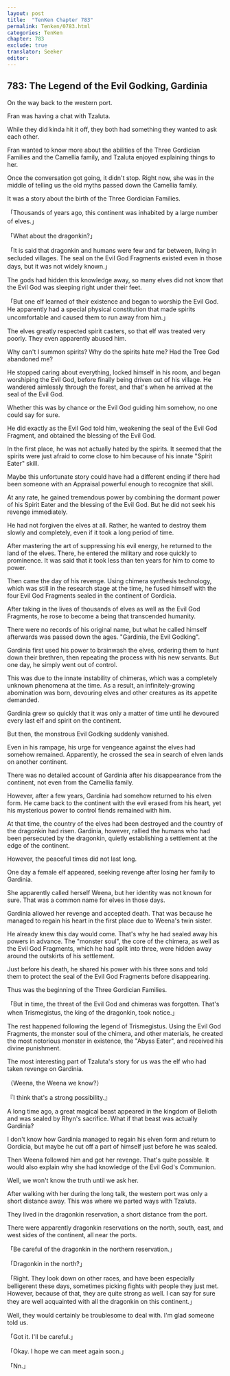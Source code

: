 ```yaml
---
layout: post
title:  "TenKen Chapter 783"
permalink: Tenken/0783.html
categories: TenKen
chapter: 783
exclude: true
translator: Seeker
editor: 
---
```

<h2>783: The Legend of the Evil Godking, Gardinia</h2>

On the way back to the western port.

Fran was having a chat with Tzaluta.

While they did kinda hit it off, they both had something they wanted to ask each other.

Fran wanted to know more about the abilities of the Three Gordician Families and the Camellia family, and Tzaluta enjoyed explaining things to her.

Once the conversation got going, it didn't stop. Right now, she was in the middle of telling us the old myths passed down the Camellia family.

It was a story about the birth of the Three Gordician Families.

「Thousands of years ago, this continent was inhabited by a large number of elves.」

「What about the dragonkin?」

「It is said that dragonkin and humans were few and far between, living in secluded villages. The seal on the Evil God Fragments existed even in those days, but it was not widely known.」

The gods had hidden this knowledge away, so many elves did not know that the Evil God was sleeping right under their feet.

「But one elf learned of their existence and began to worship the Evil God. He apparently had a special physical constitution that made spirits uncomfortable and caused them to run away from him.」

The elves greatly respected spirit casters, so that elf was treated very poorly. They even apparently abused him.

Why can't I summon spirits? Why do the spirits hate me? Had the Tree God abandoned me?

He stopped caring about everything, locked himself in his room, and began worshiping the Evil God, before finally being driven out of his village. He wandered aimlessly through the forest, and that's when he arrived at the seal of the Evil God.

Whether this was by chance or the Evil God guiding him somehow, no one could say for sure.

He did exactly as the Evil God told him, weakening the seal of the Evil God Fragment, and obtained the blessing of the Evil God.

In the first place, he was not actually hated by the spirits. It seemed that the spirits were just afraid to come close to him because of his innate "Spirit Eater" skill.

Maybe this unfortunate story could have had a different ending if there had been someone with an Appraisal powerful enough to recognize that skill.

At any rate, he gained tremendous power by combining the dormant power of his Spirit Eater and the blessing of the Evil God. But he did not seek his revenge immediately.

He had not forgiven the elves at all. Rather, he wanted to destroy them slowly and completely, even if it took a long period of time.

After mastering the art of suppressing his evil energy, he returned to the land of the elves. There, he entered the military and rose quickly to prominence. It was said that it took less than ten years for him to come to power.

Then came the day of his revenge. Using chimera synthesis technology, which was still in the research stage at the time, he fused himself with the four Evil God Fragments sealed in the continent of Gordicia.

After taking in the lives of thousands of elves as well as the Evil God Fragments, he rose to become a being that transcended humanity.

There were no records of his original name, but what he called himself afterwards was passed down the ages. "Gardinia, the Evil Godking".

Gardinia first used his power to brainwash the elves, ordering them to hunt down their brethren, then repeating the process with his new servants. But one day, he simply went out of control.

This was due to the innate instability of chimeras, which was a completely unknown phenomena at the time. As a result, an infinitely-growing abomination was born, devouring elves and other creatures as its appetite demanded.

Gardinia grew so quickly that it was only a matter of time until he devoured every last elf and spirit on the continent.

But then, the monstrous Evil Godking suddenly vanished.

Even in his rampage, his urge for vengeance against the elves had somehow remained. Apparently, he crossed the sea in search of elven lands on another continent.

There was no detailed account of Gardinia after his disappearance from the continent, not even from the Camellia family.

However, after a few years, Gardinia had somehow returned to his elven form. He came back to the continent with the evil erased from his heart, yet his mysterious power to control fiends remained with him.

At that time, the country of the elves had been destroyed and the country of the dragonkin had risen. Gardinia, however, rallied the humans who had been persecuted by the dragonkin, quietly establishing a settlement at the edge of the continent.

However, the peaceful times did not last long.

One day a female elf appeared, seeking revenge after losing her family to Gardinia.

She apparently called herself Weena, but her identity was not known for sure. That was a common name for elves in those days.

Gardinia allowed her revenge and accepted death. That was because he managed to regain his heart in the first place due to Weena's twin sister.

He already knew this day would come. That's why he had sealed away his powers in advance. The "monster soul", the core of the chimera, as well as the Evil God Fragments, which he had split into three, were hidden away around the outskirts of his settlement.

Just before his death, he shared his power with his three sons and told them to protect the seal of the Evil God Fragments before disappearing.

Thus was the beginning of the Three Gordician Families.

「But in time, the threat of the Evil God and chimeras was forgotten. That's when Trismegistus, the king of the dragonkin, took notice.」

The rest happened following the legend of Trismegistus. Using the Evil God Fragments, the monster soul of the chimera, and other materials, he created the most notorious monster in existence, the "Abyss Eater", and received his divine punishment.

The most interesting part of Tzaluta's story for us was the elf who had taken revenge on Gardinia.

（Weena, the Weena we know?）

『I think that's a strong possibility.』

A long time ago, a great magical beast appeared in the kingdom of Belioth and was sealed by Rhyn's sacrifice. What if that beast was actually Gardinia?

I don't know how Gardinia managed to regain his elven form and return to Gordicia, but maybe he cut off a part of himself just before he was sealed.

Then Weena followed him and got her revenge. That's quite possible. It would also explain why she had knowledge of the Evil God's Communion.

Well, we won't know the truth until we ask her.

After walking with her during the long talk, the western port was only a short distance away. This was where we parted ways with Tzaluta.

They lived in the dragonkin reservation, a short distance from the port.

There were apparently dragonkin reservations on the north, south, east, and west sides of the continent, all near the ports.

「Be careful of the dragonkin in the northern reservation.」

「Dragonkin in the north?」

「Right. They look down on other races, and have been especially belligerent these days, sometimes picking fights with people they just met. However, because of that, they are quite strong as well. I can say for sure they are well acquainted with all the dragonkin on this continent.」

Well, they would certainly be troublesome to deal with. I'm glad someone told us.

「Got it. I'll be careful.」

「Okay. I hope we can meet again soon.」

「Nn.」



